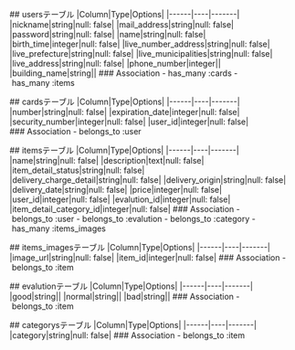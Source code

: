 ## usersテーブル
|Column|Type|Options|
|------|----|-------|
|nickname|string|null: false|
|mail_address|string|null: false|
|password|string|null: false|
|name|string|null: false|
|birth_time|integer|null: false|
|live_number_address|string|null: false|
|live_prefecture|string|null: false|
|live_municipalities|string|null: false|
|live_address|string|null: false|
|phone_number|integer||
|building_name|string||
### Association
- has_many :cards
- has_many :items

## cardsテーブル
|Column|Type|Options|
|------|----|-------|
|number|string|null: false|
|expiration_date|integer|null: false|
|security_number|integer|null: false|
|user_id|integer|null: false|
### Association
- belongs_to :user

## itemsテーブル
|Column|Type|Options|
|------|----|-------|
|name|string|null: false|
|description|text|null: false|
|item_detail_status|string|null: false|
|delivery_charge_detail|string|null: false|
|delivery_origin|string|null: false|
|delivery_date|string|null: false|
|price|integer|null: false|
|user_id|integer|null: false|
|evalution_id|integer|null: false|
|item_detail_category_id|integer|null: false|
### Association
- belongs_to :user
- belongs_to :evalution
- belongs_to :category
- has_many :items_images

## items_imagesテーブル
|Column|Type|Options|
|------|----|-------|
|image_url|string|null: false|
|item_id|integer|null: false|
### Association
- belongs_to :item

## evalutionテーブル
|Column|Type|Options|
|------|----|-------|
|good|string||
|normal|string||
|bad|string||
### Association
- belongs_to :item

## categorysテーブル
|Column|Type|Options|
|------|----|-------|
|category|string|null: false|
### Association
- belongs_to :item